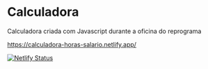 # Calculadora
Calculadora criada com Javascript durante a oficina do reprograma

https://calculadora-horas-salario.netlify.app/


[![Netlify Status](https://api.netlify.com/api/v1/badges/37c92d83-18ef-4d40-9a49-4a1cc02c7a5a/deploy-status)](https://app.netlify.com/sites/calculadora-horas-salario/deploys)
